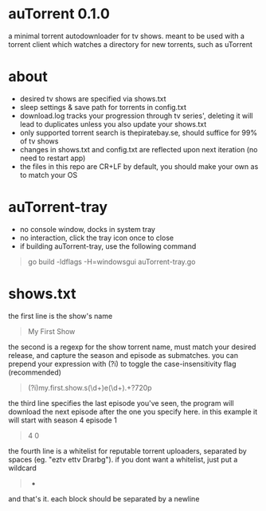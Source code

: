 auTorrent 0.1.0
=========
a minimal torrent autodownloader for tv shows. meant to be used with a torrent client which watches a directory for new torrents, such as uTorrent

about
==========
* desired tv shows are specified via shows.txt
* sleep settings & save path for torrents in config.txt
* download.log tracks your progression through tv series', deleting it will lead to duplicates unless you also update your shows.txt
* only supported torrent search is thepiratebay.se, should suffice for 99% of tv shows
* changes in shows.txt and config.txt are reflected upon next iteration (no need to restart app)
* the files in this repo are CR+LF by default, you should make your own as to match your OS

auTorrent-tray
==============
* no console window, docks in system tray
* no interaction, click the tray icon once to close
* if building auTorrent-tray, use the following command
 
> go build -ldflags -H=windowsgui auTorrent-tray.go

shows.txt
=========
the first line is the show's name
> My First Show

the second is a regexp for the show torrent name, must match your desired release, and capture the season and episode as submatches. you can prepend your expression with (?i) to toggle the case-insensitivity flag (recommended)
> (?i)my.first.show.s(\d+)e(\d+).+?720p

the third line specifies the last episode you've seen, the program will download the next episode after the one you specify here. in this example it will start with season 4 episode 1
> 4 0

the fourth line is a whitelist for reputable torrent uploaders, separated by spaces (eg. "eztv ettv Drarbg"). if you dont want a whitelist, just put a wildcard

> *

and that's it. each block should be separated by a newline
